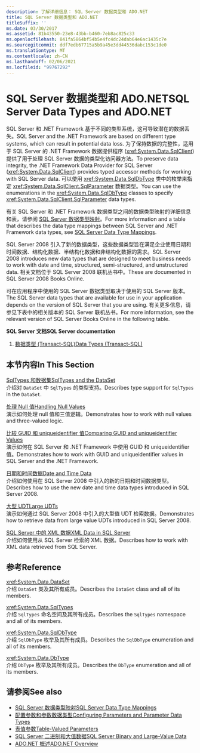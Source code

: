 ```yaml
---
description: 了解详细信息： SQL Server 数据类型和 ADO.NET
title: SQL Server 数据类型和 ADO.NET
titleSuffix: ''
ms.date: 03/30/2017
ms.assetid: 81b43550-23e8-43bb-b460-7eb8ac825c33
ms.openlocfilehash: 841fa5864bf54b5e4fc4dc24dab64e6ac1435c7e
ms.sourcegitcommit: ddf7edb67715a5b9a45e3dd44536dabc153c1de0
ms.translationtype: MT
ms.contentlocale: zh-CN
ms.lasthandoff: 02/06/2021
ms.locfileid: "99767292"
---
```

# <a name="sql-server-data-types-and-adonet"></a><span data-ttu-id="a2cd3-103">SQL Server 数据类型和 ADO.NET</span><span class="sxs-lookup"><span data-stu-id="a2cd3-103">SQL Server Data Types and ADO.NET</span></span>

<span data-ttu-id="a2cd3-104">SQL Server 和 .NET Framework 基于不同的类型系统，这可导致潜在的数据丢失。</span><span class="sxs-lookup"><span data-stu-id="a2cd3-104">SQL Server and the .NET Framework are based on different type systems, which can result in potential data loss.</span></span> <span data-ttu-id="a2cd3-105">为了保持数据的完整性，适用于 SQL Server 的 .NET Framework 数据提供程序 (<xref:System.Data.SqlClient>) 提供了用于处理 SQL Server 数据的类型化访问器方法。</span><span class="sxs-lookup"><span data-stu-id="a2cd3-105">To preserve data integrity, the .NET Framework Data Provider for SQL Server (<xref:System.Data.SqlClient>) provides typed accessor methods for working with SQL Server data.</span></span> <span data-ttu-id="a2cd3-106">可以使用 <xref:System.Data.SqlDbType> 类中的枚举来指定 <xref:System.Data.SqlClient.SqlParameter> 数据类型。</span><span class="sxs-lookup"><span data-stu-id="a2cd3-106">You can use the enumerations in the <xref:System.Data.SqlDbType> classes to specify <xref:System.Data.SqlClient.SqlParameter> data types.</span></span>  
  
 <span data-ttu-id="a2cd3-107">有关 SQL Server 和 .NET Framework 数据类型之间的数据类型映射的详细信息和表，请参阅 [SQL Server 数据类型映射](../sql-server-data-type-mappings.md)。</span><span class="sxs-lookup"><span data-stu-id="a2cd3-107">For more information and a table that describes the data type mappings between SQL Server and .NET Framework data types, see [SQL Server Data Type Mappings](../sql-server-data-type-mappings.md).</span></span>  
  
 <span data-ttu-id="a2cd3-108">SQL Server 2008 引入了新的数据类型，这些数据类型旨在满足企业使用日期和时间数据、结构化数据、半结构化数据和非结构化数据的需求。</span><span class="sxs-lookup"><span data-stu-id="a2cd3-108">SQL Server 2008 introduces new data types that are designed to meet business needs to work with date and time, structured, semi-structured, and unstructured data.</span></span> <span data-ttu-id="a2cd3-109">相关文档位于 SQL Server 2008 联机丛书中。</span><span class="sxs-lookup"><span data-stu-id="a2cd3-109">These are documented in SQL Server 2008 Books Online.</span></span>  
  
 <span data-ttu-id="a2cd3-110">可在应用程序中使用的 SQL Server 数据类型取决于使用的 SQL Server 版本。</span><span class="sxs-lookup"><span data-stu-id="a2cd3-110">The SQL Server data types that are available for use in your application depends on the version of SQL Server that you are using.</span></span> <span data-ttu-id="a2cd3-111">有关更多信息，请参见下表中的相关版本的 SQL Server 联机丛书。</span><span class="sxs-lookup"><span data-stu-id="a2cd3-111">For more information, see the relevant version of SQL Server Books Online in the following table.</span></span>  
  
 <span data-ttu-id="a2cd3-112">**SQL Server 文档**</span><span class="sxs-lookup"><span data-stu-id="a2cd3-112">**SQL Server documentation**</span></span>  
  
1. [<span data-ttu-id="a2cd3-113">数据类型 (Transact-SQL)</span><span class="sxs-lookup"><span data-stu-id="a2cd3-113">Data Types (Transact-SQL)</span></span>](/sql/t-sql/data-types/data-types-transact-sql)  
  
## <a name="in-this-section"></a><span data-ttu-id="a2cd3-114">本节内容</span><span class="sxs-lookup"><span data-stu-id="a2cd3-114">In This Section</span></span>  

 [<span data-ttu-id="a2cd3-115">SqlTypes 和数据集</span><span class="sxs-lookup"><span data-stu-id="a2cd3-115">SqlTypes and the DataSet</span></span>](sqltypes-and-the-dataset.md)  
 <span data-ttu-id="a2cd3-116">介绍对 `DataSet` 中 `SqlTypes` 的类型支持。</span><span class="sxs-lookup"><span data-stu-id="a2cd3-116">Describes type support for `SqlTypes` in the `DataSet`.</span></span>  
  
 [<span data-ttu-id="a2cd3-117">处理 Null 值</span><span class="sxs-lookup"><span data-stu-id="a2cd3-117">Handling Null Values</span></span>](handling-null-values.md)  
 <span data-ttu-id="a2cd3-118">演示如何处理 null 值和三值逻辑。</span><span class="sxs-lookup"><span data-stu-id="a2cd3-118">Demonstrates how to work with null values and three-valued logic.</span></span>  
  
 [<span data-ttu-id="a2cd3-119">比较 GUID 和 uniqueidentifier 值</span><span class="sxs-lookup"><span data-stu-id="a2cd3-119">Comparing GUID and uniqueidentifier Values</span></span>](comparing-guid-and-uniqueidentifier-values.md)  
 <span data-ttu-id="a2cd3-120">演示如何在 SQL Server 和 .NET Framework 中使用 GUID 和 uniqueidentifier 值。</span><span class="sxs-lookup"><span data-stu-id="a2cd3-120">Demonstrates how to work with GUID and uniqueidentifier values in SQL Server and the .NET Framework.</span></span>  
  
 [<span data-ttu-id="a2cd3-121">日期和时间数据</span><span class="sxs-lookup"><span data-stu-id="a2cd3-121">Date and Time Data</span></span>](date-and-time-data.md)  
 <span data-ttu-id="a2cd3-122">介绍如何使用在 SQL Server 2008 中引入的新的日期和时间数据类型。</span><span class="sxs-lookup"><span data-stu-id="a2cd3-122">Describes how to use the new date and time data types introduced in SQL Server 2008.</span></span>  
  
 [<span data-ttu-id="a2cd3-123">大型 UDT</span><span class="sxs-lookup"><span data-stu-id="a2cd3-123">Large UDTs</span></span>](large-udts.md)  
 <span data-ttu-id="a2cd3-124">演示如何通过 SQL Server 2008 中引入的大型值 UDT 检索数据。</span><span class="sxs-lookup"><span data-stu-id="a2cd3-124">Demonstrates how to retrieve data from large value UDTs introduced in SQL Server 2008.</span></span>  
  
 [<span data-ttu-id="a2cd3-125">SQL Server 中的 XML 数据</span><span class="sxs-lookup"><span data-stu-id="a2cd3-125">XML Data in SQL Server</span></span>](xml-data-in-sql-server.md)  
 <span data-ttu-id="a2cd3-126">介绍如何使用从 SQL Server 检索的 XML 数据。</span><span class="sxs-lookup"><span data-stu-id="a2cd3-126">Describes how to work with XML data retrieved from SQL Server.</span></span>  
  
## <a name="reference"></a><span data-ttu-id="a2cd3-127">参考</span><span class="sxs-lookup"><span data-stu-id="a2cd3-127">Reference</span></span>  

 <xref:System.Data.DataSet>  
 <span data-ttu-id="a2cd3-128">介绍 `DataSet` 类及其所有成员。</span><span class="sxs-lookup"><span data-stu-id="a2cd3-128">Describes the `DataSet` class and all of its members.</span></span>  
  
 <xref:System.Data.SqlTypes>  
 <span data-ttu-id="a2cd3-129">介绍 `SqlTypes` 命名空间及其所有成员。</span><span class="sxs-lookup"><span data-stu-id="a2cd3-129">Describes the `SqlTypes` namespace and all of its members.</span></span>  
  
 <xref:System.Data.SqlDbType>  
 <span data-ttu-id="a2cd3-130">介绍 `SqlDbType` 枚举及其所有成员。</span><span class="sxs-lookup"><span data-stu-id="a2cd3-130">Describes the `SqlDbType` enumeration and all of its members.</span></span>  
  
 <xref:System.Data.DbType>  
 <span data-ttu-id="a2cd3-131">介绍 `DbType` 枚举及其所有成员。</span><span class="sxs-lookup"><span data-stu-id="a2cd3-131">Describes the `DbType` enumeration and all of its members.</span></span>  
  
## <a name="see-also"></a><span data-ttu-id="a2cd3-132">请参阅</span><span class="sxs-lookup"><span data-stu-id="a2cd3-132">See also</span></span>

- [<span data-ttu-id="a2cd3-133">SQL Server 数据类型映射</span><span class="sxs-lookup"><span data-stu-id="a2cd3-133">SQL Server Data Type Mappings</span></span>](../sql-server-data-type-mappings.md)
- [<span data-ttu-id="a2cd3-134">配置参数和参数数据类型</span><span class="sxs-lookup"><span data-stu-id="a2cd3-134">Configuring Parameters and Parameter Data Types</span></span>](../configuring-parameters-and-parameter-data-types.md)
- [<span data-ttu-id="a2cd3-135">表值参数</span><span class="sxs-lookup"><span data-stu-id="a2cd3-135">Table-Valued Parameters</span></span>](table-valued-parameters.md)
- [<span data-ttu-id="a2cd3-136">SQL Server 二进制和大值数据</span><span class="sxs-lookup"><span data-stu-id="a2cd3-136">SQL Server Binary and Large-Value Data</span></span>](sql-server-binary-and-large-value-data.md)
- [<span data-ttu-id="a2cd3-137">ADO.NET 概述</span><span class="sxs-lookup"><span data-stu-id="a2cd3-137">ADO.NET Overview</span></span>](../ado-net-overview.md)
